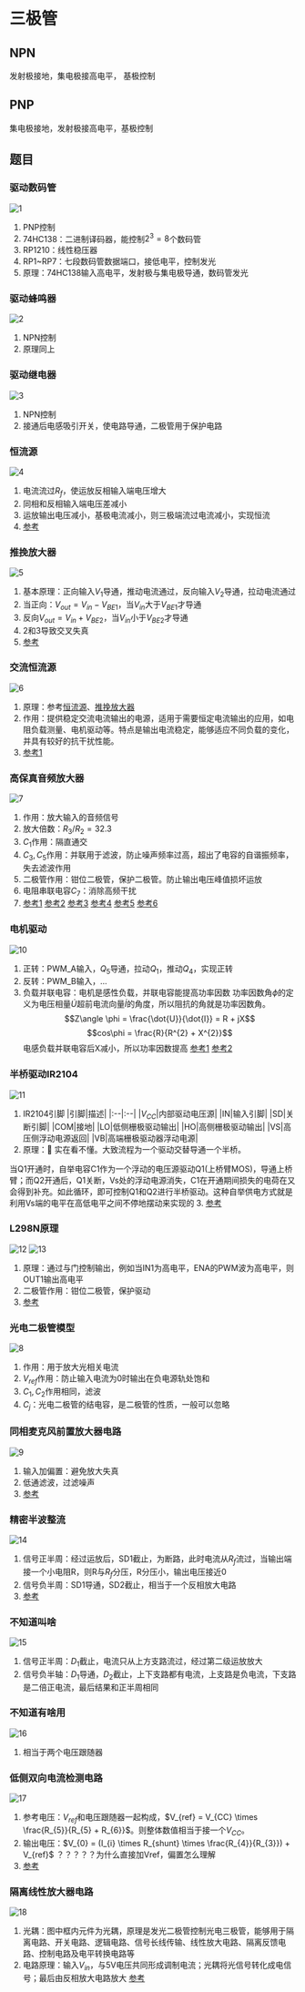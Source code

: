 # 三极管
## NPN
发射极接地，集电极接高电平， 基极控制
## PNP
集电极接地，发射极接高电平，基极控制

## 题目
### 驱动数码管
![1](电路/1.png)
1. PNP控制
2. 74HC138：二进制译码器，能控制$2^{3}=8$个数码管
3. RP1210：线性稳压器
4. RP1~RP7：七段数码管数据端口，接低电平，控制发光
5. 原理：74HC138输入高电平，发射极与集电极导通，数码管发光

### 驱动蜂鸣器
![2](电路/2.png)
1. NPN控制
2. 原理同上

### 驱动继电器
![3](电路/3.png)
1. NPN控制
2. 接通后电感吸引开关，使电路导通，二极管用于保护电路

### 恒流源
![4](电路/4.png)
1. 电流流过$R_{f}$，使运放反相输入端电压增大
2. 同相和反相输入端电压差减小
3. 运放输出电压减小，基极电流减小，则三极端流过电流减小，实现恒流
4. [参考](https://blog.csdn.net/huxyc/article/details/126067167)

### 推挽放大器
![5](电路/5.png)
1. 基本原理：正向输入$V_{1}$导通，推动电流通过，反向输入$V_{2}$导通，拉动电流通过
2. 当正向：$V_{out} = V_{in} - V_{BE1}$，当$V_{in}$大于$V_{BE1}$才导通
3. 反向$V_{out} = V_{in} + V_{BE2}$，当$V_{in}$小于$V_{BE2}$才导通
4. 2和3导致交叉失真
5. [参考](https://zhuanlan.zhihu.com/p/604737089)

### 交流恒流源
![6](电路/6.png)
1. 原理：参考[恒流源](###恒流源)、[推挽放大器](###推挽放大器)
2. 作用：提供稳定交流电流输出的电源，适用于需要恒定电流输出的应用，如电阻负载测量、电机驱动等。特点是输出电流稳定，能够适应不同负载的变化，并具有较好的抗干扰性能。
3. [参考1](https://www.sohu.com/a/704788798_121674690)


### 高保真音频放大器
![7](电路/7.png)
1. 作用：放大输入的音频信号
2. 放大倍数：$R_{3}/R_{2}=32.3$
3. $C_{1}$作用：隔直通交
4. $C_{3}, C_{5}$作用：并联用于滤波，防止噪声频率过高，超出了电容的自谐振频率，失去滤波作用
5. 二极管作用：钳位二极管，保护二极管。防止输出电压峰值损坏运放
6. 电阻串联电容$C_{7}$：消除高频干扰
7. [参考1](https://e2echina.ti.com/support/amplifiers/f/amplifiers-forum/116948/opa690)
[参考2](https://www.st.com/resource/en/datasheet/tda2030.pdf)
[参考3](https://murata.eetrend.com/content/2023/100567806.html)
[参考4](https://zhuanlan.zhihu.com/p/593674667)
[参考5](https://blog.csdn.net/weixin_42717711/article/details/81129344)
[参考6](https://zhidao.baidu.com/question/319110292.html)

### 电机驱动
![10](电路/10.png)
1. 正转：PWM_A输入，$Q_{5}$导通，拉动$Q_{1}$，推动$Q_{4}$，实现正转
2. 反转：PWM_B输入，$\dots$
3. 负载并联电容：电机是感性负载，并联电容能提高功率因数
功率因数角$\phi$的定义为电压相量$\dot{U}$超前电流向量$\dot{I}$的角度，所以阻抗的角就是功率因数角。
$$Z\angle \phi = \frac{\dot{U}}{\dot{I}} = R + jX$$
$$cos\phi = \frac{R}{R^{2} + X^{2}}$$
电感负载并联电容后X减小，所以功率因数提高
[参考1](https://www.cw-zkb.com/news/gsxw/1057.html)
[参考2](https://www.zhihu.com/question/305161605)

### 半桥驱动IR2104
![11](电路/11.png)
1. IR2104引脚
    |引脚|描述|
    |:--|:--|
    |$V_{CC}$|内部驱动电压源|
    |IN|输入引脚|
    |SD|关断引脚|
    |COM|接地|
    |LO|低侧栅极驱动输出|
    |HO|高侧栅极驱动输出|
    |VS|高压侧浮动电源返回|
    |VB|高端栅极驱动器浮动电源|
2. 原理：:older_man: 实在看不懂。大致流程为一个驱动交替导通一个半桥。

当Q1开通时，自举电容C1作为一个浮动的电压源驱动Q1(上桥臂MOS)，导通上桥臂；而Q2开通后，Q1关断，Vs处的浮动电源消失，C1在开通期间损失的电荷在又会得到补充。如此循环，即可控制Q1和Q2进行半桥驱动。这种自举供电方式就是利用Vs端的电平在高低电平之间不停地摆动来实现的
3. [参考](https://zhuanlan.zhihu.com/p/426519286)

### L298N原理
![12](电路/12.png)
![13](电路/13.png)
1. 原理：通过与门控制输出，例如当IN1为高电平，ENA的PWM波为高电平，则OUT1输出高电平
2. 二极管作用：钳位二极管，保护驱动
3. [参考](https://blog.csdn.net/DJDN426611/article/details/82769976)

### 光电二极管模型
![8](电路/8.png)
1. 作用：用于放大光相关电流
2. $V_{ref}$作用：防止输入电流为0时输出在负电源轨处饱和
3. $C_{1},C_{2}$作用相同，滤波
4. $C_{j}$：光电二极管的结电容，是二极管的性质，一般可以忽略

### 同相麦克风前置放大器电路
![9](电路/9.png)
1. 输入加偏置：避免放大失真
2. 低通滤波，过滤噪声
3. [参考](https://blog.csdn.net/weixin_41623723/article/details/103506199)

### 精密半波整流
![14](电路/14.png)
1. 信号正半周：经过运放后，SD1截止，为断路，此时电流从$R_{f}$流过，当输出端接一个小电阻R，则R与$R_{f}$分压，R分压小，输出电压接近0
2. 信号负半周：SD1导通，SD2截止，相当于一个反相放大电路
3. [参考](https://zhuanlan.zhihu.com/p/562453942)

### 不知道叫啥
![15](电路/15.png)
1. 信号正半周：$D_{1}$截止，电流只从上方支路流过，经过第二级运放放大
2. 信号负半轴：$D_{1}$导通，$D_{2}$截止，上下支路都有电流，上支路是负电流，下支路是二倍正电流，最后结果和正半周相同

### 不知道有啥用
![16](电路/16.png)
1. 相当于两个电压跟随器

### 低侧双向电流检测电路
![17](电路/17.png)
1. 参考电压：$V_{ref}$和电压跟随器一起构成，$V_{ref} = V_{CC} \times \frac{R_{5}}{R_{5} + R_{6}}$。则整体数值相当于接一个$V_{CC}$。
2. 输出电压：$V_{0} = (I_{i} \times R_{shunt} \times \frac{R_{4}}{R_{3}}) + V_{ref}$ ？？？？？为什么直接加Vref，偏置怎么理解
3. [参考](https://www.ti.com.cn/cn/lit/an/zhca753b/zhca753b.pdf?ts=1713111843041&ref_url=https%253A%252F%252Fwww.google.com%252F)

### 隔离线性放大器电路
![18](电路/18.png)
1. 光耦：图中框内元件为光耦，原理是发光二极管控制光电三极管，能够用于隔离电路、开关电路、逻辑电路、信号长线传输、线性放大电路、隔离反馈电路、控制电路及电平转换电路等
2. 电路原理：输入$V_{in}$，与5V电压共同形成调制电流；光耦将光信号转化成电信号；最后由反相放大电路放大
[参考](http://www.baiheee.com/Documents/090109/090109235804.htm)